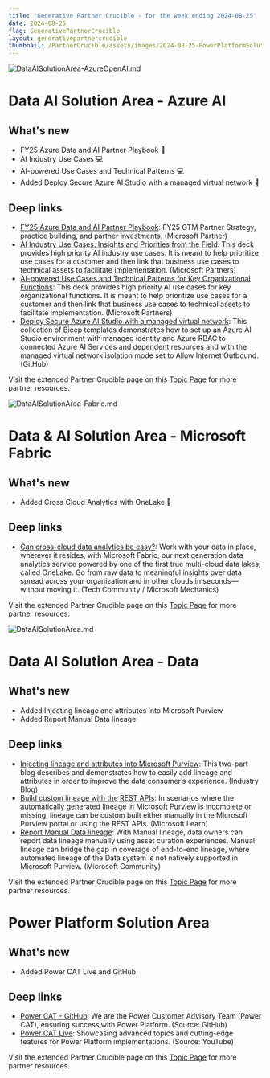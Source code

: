 ```yaml
---
title: 'Generative Partner Crucible - for the week ending 2024-08-25'
date: 2024-08-25
flag: GenerativePartnerCrucible
layout: generativepartnercrucible
thumbnail: /PartnerCrucible/assets/images/2024-08-25-PowerPlatformSolutionArea.md-image.png
---
```


![ DataAISolutionArea-AzureOpenAI.md ]( /PartnerCrucible/assets/images/2024-08-25-DataAISolutionArea-AzureOpenAI.md-image.png )

# Data AI Solution Area - Azure AI

## What's new

- FY25 Azure Data and AI Partner Playbook 💼
- AI Industry Use Cases 💻
- AI-powered Use Cases and Technical Patterns 💻
- Added Deploy Secure Azure AI Studio with a managed virtual network 🔧

## Deep links

- [FY25 Azure Data and AI Partner Playbook](https://assetsprod.microsoft.com/mpn/en-ca/fy25-azure-data-and-ai-partner-playbook.pdf): FY25 GTM Partner Strategy, practice building, and partner investments. (Microsoft Partner)
- [AI Industry Use Cases: Insights and Priorities from the Field](https://assetsprod.microsoft.com/mpn/en-us/industry-ai-use-cases-and-tech-patterns.ppt): This deck provides high priority AI industry use cases. It is meant to help prioritize use cases for a customer and then link that business use cases to technical assets to facilitate implementation. (Microsoft Partners)
- [AI-powered Use Cases and Technical Patterns for Key Organizational Functions](https://assetsprod.microsoft.com/mpn/en-us/rooms-of-the-house-use-cases-and-tech-patterns.ppt): This deck provides high priority AI use cases for key organizational functions. It is meant to help prioritize use cases for a customer and then link that business use cases to technical assets to facilitate implementation. (Microsoft Partners)
- [Deploy Secure Azure AI Studio with a managed virtual network](https://github.com/Azure-Samples/azure-ai-studio-secure-bicep/blob/main/bicep/managedvnet/README.md): This collection of Bicep templates demonstrates how to set up an Azure AI Studio environment with managed identity and Azure RBAC to connected Azure AI Services and dependent resources and with the managed virtual network isolation mode set to Allow Internet Outbound. (GitHub)

Visit the extended Partner Crucible page on this [Topic Page](https://lagimik.github.io/PartnerCrucible/DataAISolutionArea-AzureOpenAI) for more partner resources.

![ DataAISolutionArea-Fabric.md ]( /PartnerCrucible/assets/images/2024-08-25-DataAISolutionArea-Fabric.md-image.png )

# Data & AI Solution Area - Microsoft Fabric

## What's new

- Added Cross Cloud Analytics with OneLake 🔧

## Deep links

- [Can cross-cloud data analytics be easy?](https://techcommunity.microsoft.com/t5/microsoft-mechanics-blog/can-cross-cloud-data-analytics-be-easy-microsoft-fabric/ba-p/3830372): Work with your data in place, wherever it resides, with Microsoft Fabric, our next generation data analytics service powered by one of the first true multi-cloud data lakes, called OneLake. Go from raw data to meaningful insights over data spread across your organization and in other clouds in seconds — without moving it. (Tech Community / Microsoft Mechanics)

Visit the extended Partner Crucible page on this [Topic Page](https://lagimik.github.io/PartnerCrucible/DataAISolutionArea-Fabric) for more partner resources.

![ DataAISolutionArea.md ]( /PartnerCrucible/assets/images/2024-08-25-DataAISolutionArea.md-image.png )

# Data AI Solution Area - Data

## What's new

- Added Injecting lineage and attributes into Microsoft Purview
- Added Report Manual Data lineage

## Deep links

- [Injecting lineage and attributes into Microsoft Purview](https://www.microsoft.com/en-gb/industry/blog/technetuk/2022/08/12/injecting-lineage-and-attributes-into-microsoft-purview-part-1/?msockid=27572ad69fcc67bb3f9d396b9e376601): This two-part blog describes and demonstrates how to easily add lineage and attributes in order to improve the data consumer’s experience. (Industry Blog)
- [Build custom lineage with the REST APIs](https://learn.microsoft.com/en-us/purview/how-to-purview-custom-lineage-api-user-guide): In scenarios where the automatically generated lineage in Microsoft Purview is incomplete or missing, lineage can be custom built either manually in the Microsoft Purview portal or using the REST APIs. (Microsoft Learn)
- [Report Manual Data lineage](https://techcommunity.microsoft.com/t5/security-compliance-and-identity/report-manual-data-lineage-with-few-clicks-in-microsoft-purview/ba-p/3655228#%3A~%3Atext=The%2520Data%2520scientist%2520can%2520use%2520Manual%2520lineage%2520to,for%2520selecting%2520an%2520asset%2520to%2520report%2520manual%2520lineage): With Manual lineage, data owners can report data lineage manually using asset curation experiences. Manual lineage can bridge the gap in coverage of end-to-end lineage, where automated lineage of the Data system is not natively supported in Microsoft Purview. (Microsoft Community)

Visit the extended Partner Crucible page on this [Topic Page](https://lagimik.github.io/PartnerCrucible/DataAISolutionArea) for more partner resources.

# Power Platform Solution Area

## What's new

- Added Power CAT Live and GitHub

## Deep links

- [Power CAT - GitHub](https://microsoft.github.io/powercat/): We are the Power Customer Advisory Team (Power CAT), ensuring success with Power Platform. (Source: GitHub)
- [Power CAT Live](https://aka.ms/PowerCATLive): Showcasing advanced topics and cutting-edge features for Power Platform implementations. (Source: YouTube)

Visit the extended Partner Crucible page on this [Topic Page](https://lagimik.github.io/PartnerCrucible/PowerPlatformSolutionArea) for more partner resources.

